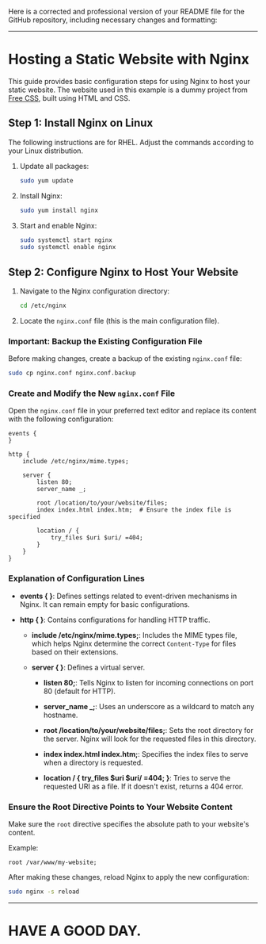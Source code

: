 Here is a corrected and professional version of your README file for the GitHub repository, including necessary changes and formatting:

---

# Hosting a Static Website with Nginx

This guide provides basic configuration steps for using Nginx to host your static website. The website used in this example is a dummy project from [Free CSS](https://www.free-css.com/), built using HTML and CSS.

## Step 1: Install Nginx on Linux

The following instructions are for RHEL. Adjust the commands according to your Linux distribution.

1. Update all packages:
   ```sh
   sudo yum update
   ```

2. Install Nginx:
   ```sh
   sudo yum install nginx
   ```

3. Start and enable Nginx:
   ```sh
   sudo systemctl start nginx
   sudo systemctl enable nginx
   ```

## Step 2: Configure Nginx to Host Your Website

1. Navigate to the Nginx configuration directory:
   ```sh
   cd /etc/nginx
   ```

2. Locate the `nginx.conf` file (this is the main configuration file).

### Important: Backup the Existing Configuration File

Before making changes, create a backup of the existing `nginx.conf` file:
```sh
sudo cp nginx.conf nginx.conf.backup
```

### Create and Modify the New `nginx.conf` File

Open the `nginx.conf` file in your preferred text editor and replace its content with the following configuration:

```nginx
events {
}

http {
    include /etc/nginx/mime.types;

    server {
        listen 80;
        server_name _;

        root /location/to/your/website/files;
        index index.html index.htm;  # Ensure the index file is specified

        location / {
            try_files $uri $uri/ =404;
        }
    }
}
```

### Explanation of Configuration Lines

- **events { }**: Defines settings related to event-driven mechanisms in Nginx. It can remain empty for basic configurations.
  
- **http { }**: Contains configurations for handling HTTP traffic.
  
  - **include /etc/nginx/mime.types;**: Includes the MIME types file, which helps Nginx determine the correct `Content-Type` for files based on their extensions.
  
  - **server { }**: Defines a virtual server.
    
    - **listen 80;**: Tells Nginx to listen for incoming connections on port 80 (default for HTTP).
    
    - **server_name _;**: Uses an underscore as a wildcard to match any hostname.
    
    - **root /location/to/your/website/files;**: Sets the root directory for the server. Nginx will look for the requested files in this directory.
    
    - **index index.html index.htm;**: Specifies the index files to serve when a directory is requested.

    - **location / { try_files $uri $uri/ =404; }**: Tries to serve the requested URI as a file. If it doesn't exist, returns a 404 error.

### Ensure the Root Directive Points to Your Website Content

Make sure the `root` directive specifies the absolute path to your website's content.

Example:
```nginx
root /var/www/my-website;
```

After making these changes, reload Nginx to apply the new configuration:
```sh
sudo nginx -s reload
```

---

# HAVE A GOOD DAY.
